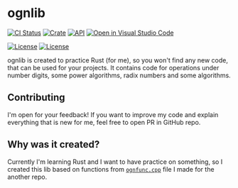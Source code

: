 # ognlib

[![CI Status](https://github.com/ognevnydemon/ognlib/workflows/CI/badge.svg?event=push)](https://github.com/ognevnydemon/ognlib/actions)
[![Crate](https://img.shields.io/crates/v/ognlib.svg)](https://crates.io/crates/ognlib)
[![API](https://docs.rs/ognlib/badge.svg)](https://docs.rs/ognlib)
[![Open in Visual Studio Code](https://img.shields.io/badge/Open%20in%20Visual%20Studio%20Code-blue?logo=visual-studio-code&logoColor=ffffff)](https://open.vscode.dev/ognevnydemon/ognlib)

[![License](https://img.shields.io/badge/License-Apache--2.0-blue.svg)](https://github.com/ognevnydemon/ognlib/blob/master/LICENSE-APACHE)
[![License](https://img.shields.io/badge/License-MIT-yellow.svg)](https://github.com/ognevnydemon/ognlib/blob/master/LICENSE-MIT)

ognlib is created to practice Rust (for me), so you won't find any new code, that can be used for your projects. It contains code for operations under number digits, some power algorithms, radix numbers and some algorithms.
## Contributing
I'm open for your feedback! If you want to improve my code and explain everything that is new for me, feel free to open PR in GitHub repo.
## Why was it created?
Currently I'm learning Rust and I want to have practice on something, so I created this lib based on functions from [`ognfunc.cpp`](https://github.com/ognevnydemon/my-code/blob/master/dad-is-great-in-C/ognfunc.cpp) file I made for the another repo.
